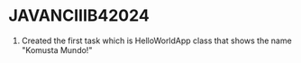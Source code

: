 # JAVANCIIIB42024
1. Created the first task which is HelloWorldApp class that shows the name "Komusta Mundo!"